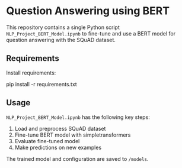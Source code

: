 # Question Answering using BERT

This repository contains a single Python script `NLP_Project_BERT_Model.ipynb` to fine-tune and use a BERT model for question answering with the SQuAD dataset.

## Requirements  

Install requirements:

pip install -r requirements.txt

## Usage

`NLP_Project_BERT_Model.ipynb` has the following key steps:

1. Load and preprocess SQuAD dataset
2. Fine-tune BERT model with simpletransformers
3. Evaluate fine-tuned model 
4. Make predictions on new examples 

The trained model and configuration are saved to `/models`.

